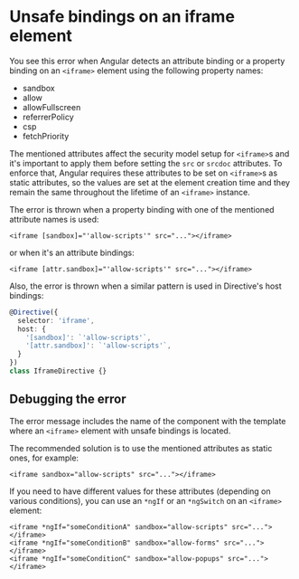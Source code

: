 # Unsafe bindings on an iframe element

You see this error when Angular detects an attribute binding or a property binding on an `<iframe>` element using the following property names:

* sandbox
* allow
* allowFullscreen
* referrerPolicy
* csp
* fetchPriority

The mentioned attributes affect the security model setup for `<iframe>`s
and it's important to apply them before setting the `src` or `srcdoc` attributes.
To enforce that, Angular requires these attributes to be set on `<iframe>`s as
static attributes, so the values are set at the element creation time and they
remain the same throughout the lifetime of an `<iframe>` instance.

The error is thrown when a property binding with one of the mentioned attribute names is used:

```angular-html
<iframe [sandbox]="'allow-scripts'" src="..."></iframe>
```

or when it's an attribute bindings:

```angular-html
<iframe [attr.sandbox]="'allow-scripts'" src="..."></iframe>
```

Also, the error is thrown when a similar pattern is used in Directive's host bindings:

```typescript
@Directive({
  selector: 'iframe',
  host: {
    '[sandbox]': `'allow-scripts'`,
    '[attr.sandbox]': `'allow-scripts'`,
  }
})
class IframeDirective {}
```

## Debugging the error

The error message includes the name of the component with the template where
an `<iframe>` element with unsafe bindings is located.

The recommended solution is to use the mentioned attributes as static ones, for example:

```angular-html
<iframe sandbox="allow-scripts" src="..."></iframe>
```

If you need to have different values for these attributes (depending on various conditions),
you can use an `*ngIf` or an `*ngSwitch` on an `<iframe>` element:

```angular-html
<iframe *ngIf="someConditionA" sandbox="allow-scripts" src="..."></iframe>
<iframe *ngIf="someConditionB" sandbox="allow-forms" src="..."></iframe>
<iframe *ngIf="someConditionC" sandbox="allow-popups" src="..."></iframe>
```
